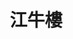 ---
title: "江牛樓"
description: "江牛樓"
layout: shop
keywords:
  - 美食競賽
  - 台灣美食
  - 美食精選
datePublished: "2025-06-30"
dateModified: "2025-07-02"
city: "台北市"
district: "大同區"
address: "台北市大同區民樂街6號"
phone: ""
geo: "25.055712283156602, 121.5108171826953"
google_map: "https://maps.app.goo.gl/HeZwPDgFPksGptQd8"
footinder: "https://footinder.com.tw/%e5%8f%b0%e5%8c%97%e5%b8%82%e5%a4%a7%e5%90%8c%e5%8d%80/362146/"
official: "https://www.facebook.com/profile.php?id=61552768012922"
award:
  - name: "500盤"
    year: "2024"
    entries:
      - dishes:
          - "紅燒刀削牛肉麵"

---